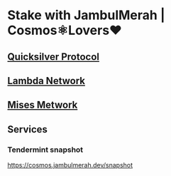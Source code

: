 # Stake with JambulMerah | Cosmos⚛️Lovers❤️
## [Quicksilver Protocol](https://restake.app/quicksilver/quickvaloper1fzzcczepa6hzcfh6l8wg6h5prjc37zf6vxcjjm)
## [Lambda Network](https://restake.app/lambda/lambvaloper1xeflsuf609zxfmz6lqwcujla28kd5ht64a8qca)
## [Mises Metwork](https://restake.app/mises/misesvaloper15wl2vvwxaupdhw6xjxztmudnttlj0vpjr02g5z)

## Services
### Tendermint snapshot
https://cosmos.jambulmerah.dev/snapshot

